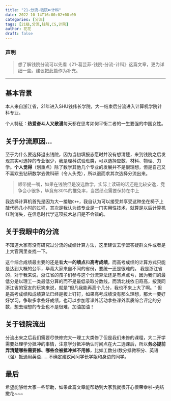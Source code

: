```yaml
---
title: "21-分流-钱院⏩计科"
date: 2022-10-14T16:00:02+08:00
categories: [分流]
tags: [21级,分流,钱院,CS,计院]
author: 花花
draft: false
---
```


### 声明
> 想了解钱院分流可以先看《21-葛芸菲-钱院-分流-计科》这篇文章，更为详细一些。建议把此篇作为补充。

---

## 基本背景
本人来自浙江省，21年进入SHU钱伟长学院，大一结束后分流进入计算机学院计科专业。

个人特征：**热爱奋斗人又散漫**每天都在思考如何平衡二者的一生要强的中国女性。

## 关于分流原因…
至于为什么要选择退出钱院，因为当初填报志愿时并没有想清楚，来到钱院之后发现其实可选择的专业很少，我是理科试验班类，可以选择应数、材料、物理、力学。**个人觉得**（划重点）除了数学其他几个专业的发展并不是很理想，但是自己又不喜欢去钻研数学去做科研（令人头秃），所以退而求其次选择分流出来。
> 顺带提一嘴，如果在钱院但是没选数学，实际上读研的话还是比较安逸，竞争会小很多，毕竟有30%的推免率，当然绩点需要保持在中上

我选择计算机首先是因为大一接触`C++`，我自认为可以接受并享受这种坐在椅子上敲代码几小时的过程，其次是我认为该专业是一门实用性技术，就算是以后计算机红利消失，在信息时代学这项技术总归是不会错的。

## 关于我眼中的分流
不知道大家有没有研究过分流的成绩计算方法，这里建议去学盟答疑群文件或者是上大官网里查找一下。

这个综合成绩最主要的还是看**大一的绩点**和**高考成绩**，而高考成绩的计算方式只能是达到大概的公平，毕竟大家来自不同的省份，要统一还是很难的。
我是浙江省的，对于我来说，浙江省的孩子们参与这个分流算法还是有点点亏，因为我们的最低分是以理工一类最低分算的而不是最低录取分数线，而清北线依旧奇高，按我同浙江省的室友的玩笑来说，就是“但凡我能再高个几分，我也不来上大了啊。“
但是高考成绩和成绩算法已经是板上钉钉，如果高考成绩没有那么理想，那大一要好好学习，争取多拿些好成绩，也可以参加写课外活动拿些课外素质综合评定的分数，想去理想的专业也不是很难，加油加油！

## 关于钱院流出
分流出来之后我们需要尽快修完大一理工大类修了但是我们未修的课程，大二开学需要处理学分抵冲的事情，注意学分抵冲确认时间点在大二选课后，所以**务必提前弄清楚哪些需要修、哪些会被抵冲掉不用修**，比如工数分/数分抵微积分、英语（强）抵通用英语……不确定建议问问学长学姐和身边的同学。

## 最后
希望能够给大家一些帮助，如果此篇文章能帮助到大家我就很开心很荣幸啦~完结撒花~~~
